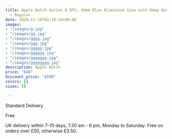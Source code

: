 ```yaml
---
title: Apple Watch Series 6 GPS, 44mm Blue Aluminium Case with Deep Navy Sport Band
  - Regular
date: 2020-11-26T02:19:16+00:00
images:
- "/images/g.jpg"
- "/images/gg.jpg"
- "/images/gggg.jpg"
- "/images/ggg.jpg"
- "/images/ggggg.jpg"
- "/images/gggggg.jpg"
- "/images/ggggggg.jpg"
- "/images/gggggggg.jpg"
description: Apple Watch
price: "640"
discount_price: "$590"
colors: []
sizes: []

---
```

Standard Delivery

Free

UK delivery within 7-10 days, 7.30 am - 6 pm, Monday to Saturday. Free on orders over £50, otherwise £3.50.